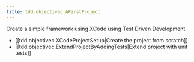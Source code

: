```yaml
---
title: tdd.objectivec.AFirstProject
---
```

Create a simple framework using XCode using Test Driven Development.

* [[tdd.objectivec.XCodeProjectSetup|Create the project from scratch]]
* [[tdd.objectivec.ExtendProjectByAddingTests|Extend project with unit tests]]